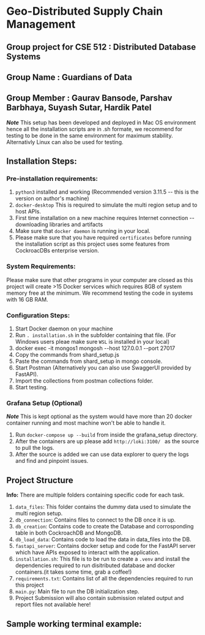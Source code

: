 # Geo-Distributed Supply Chain Management

## Group project for CSE 512 : Distributed Database Systems

## Group Name : Guardians of Data

## Group Member : Gaurav Bansode, Parshav Barbhaya, Suyash Sutar, Hardik Patel

**_Note_** This setup has been developed and deployed in Mac OS environment hence all the installation scripts are in .sh formate, we recommend for testing to be done in the same environment for maximum stability. Alternativly Linux can also be used for testing.

## Installation Steps:

### Pre-installation requirements:

1. `python3` installed and working (Recommended version 3.11.5 -- this is the version on author's machine)
2. `docker-desktop` This is required to simulate the multi region setup and to host APIs.
3. First time installation on a new machine requires Internet connection -- downloading libraries and artifacts
4. Make sure that `docker daemon` is running in your local.
5. Please make sure that you have required `certificates` before running the installation script as this project uses some features from CockroacDBs enterprise version.

### System Requirements:

Please make sure that other programs in your computer are closed as this project will create >15 Docker services which requires 8GB of system memory free at the minimum. We recommend testing the code in systems with 16 GB RAM.

### Configuration Steps:

1. Start Docker daemon on your machine
2. Run `. installation.sh` in the subfolder containing that file. (For Windows users pleae make sure `WSL` is installed in your local)
3. docker exec -it mongos1 mongosh --host 127.0.0.1 --port 27017
4. Copy the commands from shard_setup.js
5. Paste the commands from shard_setup in mongo console.
6. Start Postman (Alternatively you can also use SwaggerUI provided by FastAPI).
7. Import the collections from postman collections folder.
8. Start testing.

### Grafana Setup (Optional)

**_Note_** This is kept optional as the system would have more than 20 docker container running and most machine won't be able to handle it.

1. Run `docker-compose up --build` from inside the grafana_setup directory.
2. After the containers are up please add `http://loki:3100/ ` as the source to pull the logs.
3. After the source is added we can use data explorer to query the logs and find and pinpoint issues.

## Project Structure

**Info:** There are multiple folders containing specific code for each task.

1. `data_files`: This folder contains the dummy data used to simulate the multi region setup.
2. `db_connection`: Contains files to connect to the DB once it is up.
3. `db_creation`: Contains code to create the Database and corrosponding table in both CockroachDB and MongoDB.
4. `db_load_data`: Contains code to load the data in data_files into the DB.
5. `fastapi_server`: Contains docker setup and code for the FastAPI server which have APIs exposed to interact with the application.
6. `installation.sh`: This file is to be run to create a `.venv` and install the dependencies required to run disitributed database and docker containers.(it takes some time, grab a coffee!)
7. `requirements.txt`: Contains list of all the dependencies required to run this project
8. `main.py`: Main file to run the DB initialization step.
9. Project Submission will also contain submission related output and report files not available here!

## Sample working terminal example:
